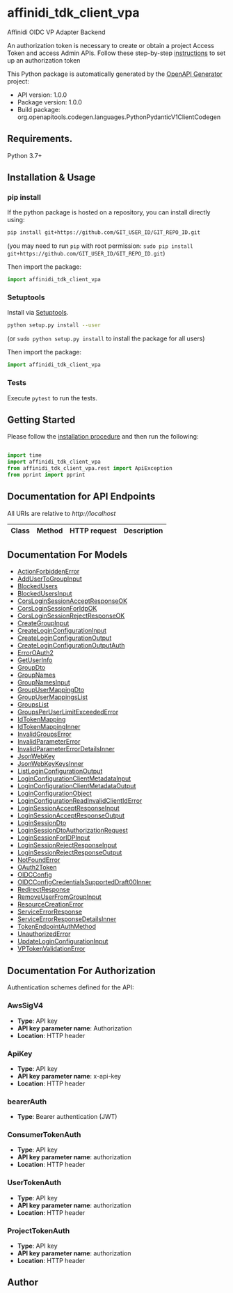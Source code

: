 # affinidi_tdk_client_vpa

Affinidi OIDC VP Adapter Backend

An authorization token is necessary to create or obtain a project Access Token and access Admin APIs. Follow these step-by-step [instructions](https://lemmatree.atlassian.net/wiki/spaces/NETCORE/pages/2735317648020/ASA+Developer+Flow#Instructions-on-how-to-create-the-Project.) to set up an authorization token

This Python package is automatically generated by the [OpenAPI Generator](https://openapi-generator.tech) project:

- API version: 1.0.0
- Package version: 1.0.0
- Build package: org.openapitools.codegen.languages.PythonPydanticV1ClientCodegen

## Requirements.

Python 3.7+

## Installation & Usage

### pip install

If the python package is hosted on a repository, you can install directly using:

```sh
pip install git+https://github.com/GIT_USER_ID/GIT_REPO_ID.git
```

(you may need to run `pip` with root permission: `sudo pip install git+https://github.com/GIT_USER_ID/GIT_REPO_ID.git`)

Then import the package:

```python
import affinidi_tdk_client_vpa
```

### Setuptools

Install via [Setuptools](http://pypi.python.org/pypi/setuptools).

```sh
python setup.py install --user
```

(or `sudo python setup.py install` to install the package for all users)

Then import the package:

```python
import affinidi_tdk_client_vpa
```

### Tests

Execute `pytest` to run the tests.

## Getting Started

Please follow the [installation procedure](#installation--usage) and then run the following:

```python

import time
import affinidi_tdk_client_vpa
from affinidi_tdk_client_vpa.rest import ApiException
from pprint import pprint

```

## Documentation for API Endpoints

All URIs are relative to _http://localhost_

| Class | Method | HTTP request | Description |
| ----- | ------ | ------------ | ----------- |

## Documentation For Models

- [ActionForbiddenError](docs/ActionForbiddenError.md)
- [AddUserToGroupInput](docs/AddUserToGroupInput.md)
- [BlockedUsers](docs/BlockedUsers.md)
- [BlockedUsersInput](docs/BlockedUsersInput.md)
- [CorsLoginSessionAcceptResponseOK](docs/CorsLoginSessionAcceptResponseOK.md)
- [CorsLoginSessionForIdpOK](docs/CorsLoginSessionForIdpOK.md)
- [CorsLoginSessionRejectResponseOK](docs/CorsLoginSessionRejectResponseOK.md)
- [CreateGroupInput](docs/CreateGroupInput.md)
- [CreateLoginConfigurationInput](docs/CreateLoginConfigurationInput.md)
- [CreateLoginConfigurationOutput](docs/CreateLoginConfigurationOutput.md)
- [CreateLoginConfigurationOutputAuth](docs/CreateLoginConfigurationOutputAuth.md)
- [ErrorOAuth2](docs/ErrorOAuth2.md)
- [GetUserInfo](docs/GetUserInfo.md)
- [GroupDto](docs/GroupDto.md)
- [GroupNames](docs/GroupNames.md)
- [GroupNamesInput](docs/GroupNamesInput.md)
- [GroupUserMappingDto](docs/GroupUserMappingDto.md)
- [GroupUserMappingsList](docs/GroupUserMappingsList.md)
- [GroupsList](docs/GroupsList.md)
- [GroupsPerUserLimitExceededError](docs/GroupsPerUserLimitExceededError.md)
- [IdTokenMapping](docs/IdTokenMapping.md)
- [IdTokenMappingInner](docs/IdTokenMappingInner.md)
- [InvalidGroupsError](docs/InvalidGroupsError.md)
- [InvalidParameterError](docs/InvalidParameterError.md)
- [InvalidParameterErrorDetailsInner](docs/InvalidParameterErrorDetailsInner.md)
- [JsonWebKey](docs/JsonWebKey.md)
- [JsonWebKeyKeysInner](docs/JsonWebKeyKeysInner.md)
- [ListLoginConfigurationOutput](docs/ListLoginConfigurationOutput.md)
- [LoginConfigurationClientMetadataInput](docs/LoginConfigurationClientMetadataInput.md)
- [LoginConfigurationClientMetadataOutput](docs/LoginConfigurationClientMetadataOutput.md)
- [LoginConfigurationObject](docs/LoginConfigurationObject.md)
- [LoginConfigurationReadInvalidClientIdError](docs/LoginConfigurationReadInvalidClientIdError.md)
- [LoginSessionAcceptResponseInput](docs/LoginSessionAcceptResponseInput.md)
- [LoginSessionAcceptResponseOutput](docs/LoginSessionAcceptResponseOutput.md)
- [LoginSessionDto](docs/LoginSessionDto.md)
- [LoginSessionDtoAuthorizationRequest](docs/LoginSessionDtoAuthorizationRequest.md)
- [LoginSessionForIDPInput](docs/LoginSessionForIDPInput.md)
- [LoginSessionRejectResponseInput](docs/LoginSessionRejectResponseInput.md)
- [LoginSessionRejectResponseOutput](docs/LoginSessionRejectResponseOutput.md)
- [NotFoundError](docs/NotFoundError.md)
- [OAuth2Token](docs/OAuth2Token.md)
- [OIDCConfig](docs/OIDCConfig.md)
- [OIDCConfigCredentialsSupportedDraft00Inner](docs/OIDCConfigCredentialsSupportedDraft00Inner.md)
- [RedirectResponse](docs/RedirectResponse.md)
- [RemoveUserFromGroupInput](docs/RemoveUserFromGroupInput.md)
- [ResourceCreationError](docs/ResourceCreationError.md)
- [ServiceErrorResponse](docs/ServiceErrorResponse.md)
- [ServiceErrorResponseDetailsInner](docs/ServiceErrorResponseDetailsInner.md)
- [TokenEndpointAuthMethod](docs/TokenEndpointAuthMethod.md)
- [UnauthorizedError](docs/UnauthorizedError.md)
- [UpdateLoginConfigurationInput](docs/UpdateLoginConfigurationInput.md)
- [VPTokenValidationError](docs/VPTokenValidationError.md)

<a id="documentation-for-authorization"></a>

## Documentation For Authorization

Authentication schemes defined for the API:
<a id="AwsSigV4"></a>

### AwsSigV4

- **Type**: API key
- **API key parameter name**: Authorization
- **Location**: HTTP header

<a id="ApiKey"></a>

### ApiKey

- **Type**: API key
- **API key parameter name**: x-api-key
- **Location**: HTTP header

<a id="bearerAuth"></a>

### bearerAuth

- **Type**: Bearer authentication (JWT)

<a id="ConsumerTokenAuth"></a>

### ConsumerTokenAuth

- **Type**: API key
- **API key parameter name**: authorization
- **Location**: HTTP header

<a id="UserTokenAuth"></a>

### UserTokenAuth

- **Type**: API key
- **API key parameter name**: authorization
- **Location**: HTTP header

<a id="ProjectTokenAuth"></a>

### ProjectTokenAuth

- **Type**: API key
- **API key parameter name**: authorization
- **Location**: HTTP header

## Author

